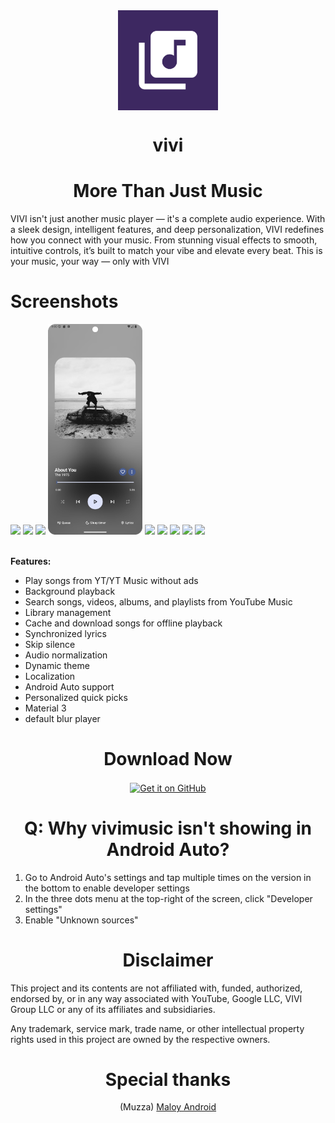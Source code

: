 <div align="center">
 <img src="https://github.com/vivizzz007/vivi-music/blob/main/assets/img.png" width="160" height="160" style="display: block; margin: 0 auto"/>
 <h1>vivi</h1>
<h1>More Than Just Music</h1>

</div>

VIVI isn't just another music player — it's a complete audio experience. With a sleek design, intelligent features, and deep personalization, VIVI redefines how you connect with your music. From stunning visual effects to smooth, intuitive controls, it’s built to match your vibe and elevate every beat. This is your music, your way — only with VIVI
</div>

<h1>Screenshots</h1>
<p>
  <img src="https://github.com/vivizzz007/vivi-music/blob/main/sc-screen-github/about_me.png" width="30%" />
  <img src="https://github.com/vivizzz007/vivi-music/blob/main/sc-screen-github/backup.png" width="30%" />
  <img src="https://github.com/vivizzz007/vivi-music/blob/main/appinfo/metadata/android/en-US/images/Screenshots/backup.png" width="30%" />
  <img src="https://github.com/vivizzz007/vivi-music/blob/main/appinfo/metadata/android/en-US/images/Screenshots/player.png" width="30%" />
  <img src="https://github.com/vivizzz007/vivi-music/blob/main/appinfo/metadata/android/en-US/images/Screenshots/search.png" width="30%" />
  <img src="https://github.com/vivizzz007/vivi-music/blob/main/appinfo/metadata/android/en-US/images/Screenshots/setting.PNG" width="30%" />
  <img src="https://github.com/vivizzz007/vivi-music/blob/main/appinfo/metadata/android/en-US/images/Screenshots/updateme.png" width="30%" />
   <img src="https://github.com/vivizzz007/vivi-music/blob/main/appinfo/metadata/android/en-US/images/Screenshots/installupdate.png" width="30%" />
   <img src="https://github.com/vivizzz007/vivi-music/blob/main/appinfo/metadata/android/en-US/images/Screenshots/changelog.png" width="30%" />
</p>


<br><b>Features:</b>

- Play songs from YT/YT Music without ads
- Background playback
- Search songs, videos, albums, and playlists from YouTube Music
- Library management
- Cache and download songs for offline playback
- Synchronized lyrics
- Skip silence
- Audio normalization
- Dynamic theme
- Localization
- Android Auto support
- Personalized quick picks
- Material 3
- default blur player

<div align="center">
<h1>Download Now</h1>
 
 [<img src="https://github.com/machiav3lli/oandbackupx/blob/034b226cea5c1b30eb4f6a6f313e4dadcbb0ece4/badge_github.png" alt="Get it on GitHub" height="82"
align="center">](https://github.com/vivizzz007/vivi-music/releases/download/v-1.1.5/VIVI-MUSIC.apk)

</div>

<div align="center">
<h1> Q: Why vivimusic isn't showing in Android Auto? </h1>
</div>

1. Go to Android Auto's settings and tap multiple times on the version in the bottom to enable
   developer settings
2. In the three dots menu at the top-right of the screen, click "Developer settings"
3. Enable "Unknown sources"

<div align="center">
<h1>Disclaimer</h1>
</div>

This project and its contents are not affiliated with, funded, authorized, endorsed by, or in any way associated with YouTube, Google LLC, VIVI Group LLC or any of its affiliates and subsidiaries.

Any trademark, service mark, trade name, or other intellectual property rights used in this project are owned by the respective owners.


<div align="center">
<h1>Special thanks</h1>



(Muzza)
[Maloy Android](https://github.com/Maloy-Android)


</div>
